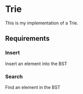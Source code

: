 # Trie
This is my implementation of a Trie.

## Requirements
### Insert
Insert an element into the BST

### Search
Find an element in the BST
